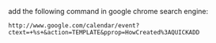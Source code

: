 add the following command in google chrome search engine:
```code
http://www.google.com/calendar/event?ctext=+%s+&action=TEMPLATE&pprop=HowCreated%3AQUICKADD
```